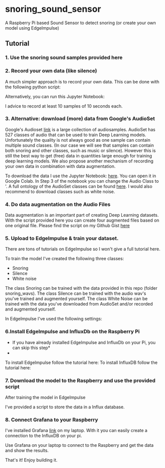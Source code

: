 # snoring_sound_sensor
A Raspberry Pi based Sound Sensor to detect snoring (or create your own model using EdgeImpulse)

## Tutorial

### 1. Use the snoring sound samples provided here 

### 2. Record your own data (like silence)

A much simpler approach is to record your own data. This can be done with the following python script:

Alternatively, you can run this Jupyter Notebook:

I advice to record at least 10 samples of 10 seconds each.

### 3. Alternative: download (more) data from Google's AudioSet
Google's Audioset [link](https://research.google.com/audioset/index.html) is a large collection of audiosamples. AudioSet has 527 classes of audio that can be used to train Deep Learning models. Unfortunately the quality is not always good as one sample can contain multiple sound classes. (In our case we will see that samples can contain both snoring and other classes, such as music or silence). However this is still the best way to get (free) data in quantities large enough for training deep learning models. We also propose another mechanism of recording your own data in combination with data augmentation.     

To download the data I use the Jupyter Notebook: [here](https://github.com/aoifemcdonagh/audioset-processing/blob/master/demo.ipynb). You can open it in Google Colab. In Step 3 of the notebook you can change the Audio Class to '. A full ontology of the AudioSet classes can be found [here](https://research.google.com/audioset/ontology/index.html). I would also recommend to download classes such as white noise.  

### 4. Do data augmentation on the Audio Files
Data augmentation is an important part of creating Deep Learning datasets. With the script provided here you can create four augmented files based on one original file. 
Please find the script on my Github Gist [here](https://gist.github.com/MichielBbal/15b9081d41f858c3dcd2c4307e401f58#file-audio_data_augmentation-py)

### 5. Upload to EdgeImpulse & train your dataset. 

There are tons of tutorials on EdgeImpulse so I won't give a full tutorial here.

To train the model I've created the following three classes:
- Snoring
- Silence
- White noise

The class Snoring can be trained with the data provided in this repo (folder snoring_wavs).
The class Silence can be trained with the audio wav's you've trained and augmented yourself. 
The class White Noise can be trained with the data you've downloaded from AudioSet and/or recorded and augmented yourself.
 
In EdgeImpulse I've used the following settings:


### 6.Install EdgeImpulse and InfluxDb on the Raspberry Pi
* If you have already installed EdgeImpulse and InfluxDb on your Pi, you can skip this step*
* 
To install EdgeImpulse follow the tutorial here:
To install InfluxDB follow the tutorial here:


### 7. Download the model to the Raspberry and use the provided script 

After training the model in EdgeImpulse

I've provided a script to store the data in a Influx database.


### 8. Connect Grafana to your Raspberry
I've installed Grafana [link](https://grafana.com/) on my laptop. With it you can easily create a connection to the InfluxDB on your pi. 

Use Grafana on your laptop to connect to the Raspberry and get the data and show the results. 

That's it! Enjoy building it. 


